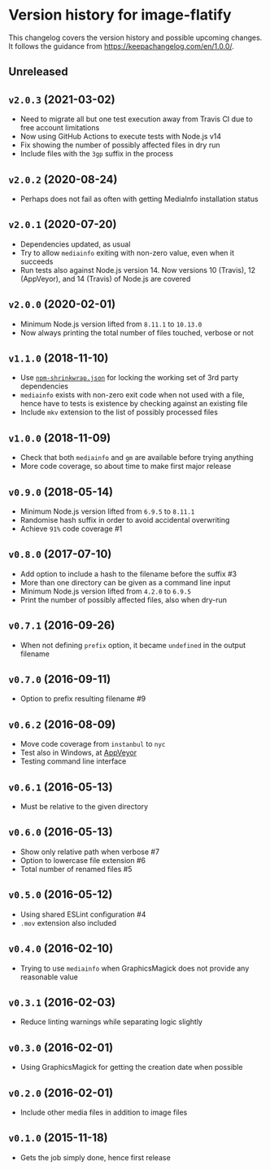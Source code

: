 # Version history for image-flatify

This changelog covers the version history and possible upcoming changes.
It follows the guidance from https://keepachangelog.com/en/1.0.0/.

## Unreleased


## `v2.0.3` (2021-03-02)
- Need to migrate all but one test execution away from Travis CI due to free account limitations
- Now using GitHub Actions to execute tests with Node.js v14
- Fix showing the number of possibly affected files in dry run
- Include files with the `3gp` suffix in the process

## `v2.0.2` (2020-08-24)
- Perhaps does not fail as often with getting MediaInfo installation status

## `v2.0.1` (2020-07-20)
- Dependencies updated, as usual
- Try to allow `mediainfo` exiting with non-zero value, even when it succeeds
- Run tests also against Node.js version 14. Now versions 10 (Travis), 12 (AppVeyor), and 14 (Travis) of Node.js are covered

## `v2.0.0` (2020-02-01)
- Minimum Node.js version lifted from `8.11.1` to `10.13.0`
- Now always printing the total number of files touched, verbose or not

## `v1.1.0` (2018-11-10)
- Use [`npm-shrinkwrap.json`](https://docs.npmjs.com/files/shrinkwrap.json) for locking the working set of 3rd party dependencies
- `mediainfo` exists with non-zero exit code when not used with a file, hence have to tests is existence by checking against an existing file
- Include `mkv` extension to the list of possibly processed files

## `v1.0.0` (2018-11-09)
- Check that both `mediainfo` and `gm` are available before trying anything
- More code coverage, so about time to make first major release

## `v0.9.0` (2018-05-14)
- Minimum Node.js version lifted from `6.9.5` to `8.11.1`
- Randomise hash suffix in order to avoid accidental overwriting
- Achieve `91%` code coverage #1

## `v0.8.0` (2017-07-10)
- Add option to include a hash to the filename before the suffix #3
- More than one directory can be given as a command line input
- Minimum Node.js version lifted from `4.2.0` to `6.9.5`
- Print the number of possibly affected files, also when dry-run

## `v0.7.1` (2016-09-26)
- When not defining `prefix` option, it became `undefined` in the output filename

## `v0.7.0` (2016-09-11)
- Option to prefix resulting filename #9

## `v0.6.2` (2016-08-09)
- Move code coverage from `instanbul` to `nyc`
- Test also in Windows, at [AppVeyor](https://ci.appveyor.com/project/paazmaya/image-flatify)
- Testing command line interface

## `v0.6.1` (2016-05-13)
- Must be relative to the given directory

## `v0.6.0` (2016-05-13)
- Show only relative path when verbose #7
- Option to lowercase file extension #6
- Total number of renamed files #5

## `v0.5.0` (2016-05-12)
- Using shared ESLint configuration #4
- `.mov` extension also included

## `v0.4.0` (2016-02-10)
- Trying to use `mediainfo` when GraphicsMagick does not provide any reasonable value

## `v0.3.1` (2016-02-03)
- Reduce linting warnings while separating logic slightly

## `v0.3.0` (2016-02-01)
- Using GraphicsMagick for getting the creation date when possible

## `v0.2.0` (2016-02-01)
- Include other media files in addition to image files

## `v0.1.0` (2015-11-18)
- Gets the job simply done, hence first release
